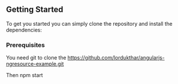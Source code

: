 

## Getting Started

To get you started you can simply clone the  repository and install the dependencies:

### Prerequisites

You need git to clone the https://github.com/lordukthar/angularjs-ngresource-example.git

Then npm start

